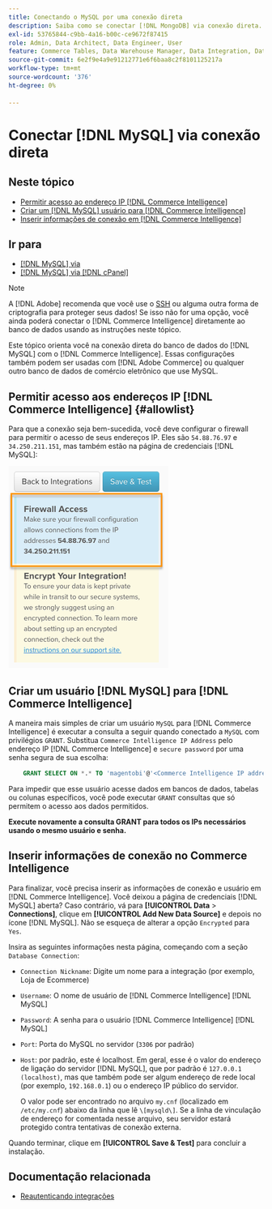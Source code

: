 ```yaml
---
title: Conectando o MySQL por uma conexão direta
description: Saiba como se conectar [!DNL MongoDB] via conexão direta.
exl-id: 53765844-c9bb-4a16-b00c-ce9672f87415
role: Admin, Data Architect, Data Engineer, User
feature: Commerce Tables, Data Warehouse Manager, Data Integration, Data Import/Export
source-git-commit: 6e2f9e4a9e91212771e6f6baa8c2f8101125217a
workflow-type: tm+mt
source-wordcount: '376'
ht-degree: 0%

---
```


# Conectar [!DNL MySQL] via conexão direta

## Neste tópico

* [Permitir acesso ao endereço IP  [!DNL Commerce Intelligence] ](#allowlist)
* [Criar um  [!DNL MySQL] usuário para [!DNL Commerce Intelligence]](#steptwo)
* [Inserir informações de conexão em  [!DNL Commerce Intelligence]](#stepthree)

## Ir para

* [[!DNL MySQL] via ](../integrations/mysql-via-ssh-tunnel.md)
* [[!DNL MySQL] via  [!DNL cPanel]](../integrations/mysql-via-cpanel.md)

>[!NOTE]
>
>A [!DNL Adobe] recomenda que você use o [SSH](../integrations/mysql-via-ssh-tunnel.md) ou alguma outra forma de criptografia para proteger seus dados! Se isso não for uma opção, você ainda poderá conectar o [!DNL Commerce Intelligence] diretamente ao banco de dados usando as instruções neste tópico.

Este tópico orienta você na conexão direta do banco de dados do [!DNL MySQL] com o [!DNL Commerce Intelligence]. Essas configurações também podem ser usadas com [!DNL Adobe Commerce] ou qualquer outro banco de dados de comércio eletrônico que use MySQL.

## Permitir acesso aos endereços IP [!DNL Commerce Intelligence] {#allowlist}

Para que a conexão seja bem-sucedida, você deve configurar o firewall para permitir o acesso de seus endereços IP. Eles são `54.88.76.97` e `34.250.211.151`, mas também estão na página de credenciais [!DNL MySQL]:

![MBI_Allow_Access_IPs.png](../../../assets/MBI_allow_access_IPs.png)

## Criar um usuário [!DNL MySQL] para [!DNL Commerce Intelligence]

A maneira mais simples de criar um usuário `MySQL` para [!DNL Commerce Intelligence] é executar a consulta a seguir quando conectado a `MySQL` com privilégios `GRANT`. Substitua `Commerce Intelligence IP Address` pelo endereço IP [!DNL Commerce Intelligence] e `secure password` por uma senha segura de sua escolha:

```sql
    GRANT SELECT ON *.* TO 'magentobi'@'<Commerce Intelligence IP address>' IDENTIFIED BY '<secure password>';
```

Para impedir que esse usuário acesse dados em bancos de dados, tabelas ou colunas específicos, você pode executar `GRANT` consultas que só permitem o acesso aos dados permitidos.

**Execute novamente a consulta GRANT para todos os IPs necessários usando o mesmo usuário e senha.**

## Inserir informações de conexão no Commerce Intelligence

Para finalizar, você precisa inserir as informações de conexão e usuário em [!DNL Commerce Intelligence]. Você deixou a página de credenciais [!DNL MySQL] aberta? Caso contrário, vá para **[!UICONTROL Data** > **Connections]**, clique em **[!UICONTROL Add New Data Source]** e depois no ícone [!DNL MySQL]. Não se esqueça de alterar a opção `Encrypted` para `Yes`.

Insira as seguintes informações nesta página, começando com a seção `Database Connection`:

* `Connection Nickname`: Digite um nome para a integração (por exemplo, Loja de Ecommerce)
* `Username`: O nome de usuário de [!DNL Commerce Intelligence] [!DNL MySQL]
* `Password`: A senha para o usuário [!DNL Commerce Intelligence] [!DNL MySQL]
* `Port`: Porta do MySQL no servidor (`3306` por padrão)
* `Host`: por padrão, este é localhost. Em geral, esse é o valor do endereço de ligação do servidor [!DNL MySQL], que por padrão é `127.0.0.1 (localhost)`, mas que também pode ser algum endereço de rede local (por exemplo, `192.168.0.1`) ou o endereço IP público do servidor.

  O valor pode ser encontrado no arquivo `my.cnf` (localizado em `/etc/my.cnf`) abaixo da linha que lê `\[mysqld\]`. Se a linha de vinculação de endereço for comentada nesse arquivo, seu servidor estará protegido contra tentativas de conexão externa.

Quando terminar, clique em **[!UICONTROL Save & Test]** para concluir a instalação.

## Documentação relacionada

* [Reautenticando integrações](https://experienceleague.adobe.com/docs/commerce-knowledge-base/kb/how-to/mbi-reauthenticating-integrations.html?lang=pt-BR)
